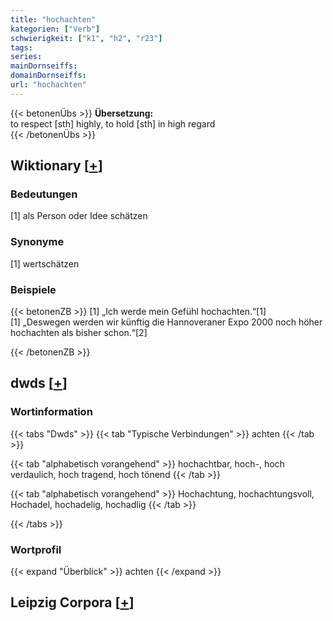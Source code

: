 ```yaml
---
title: "hochachten"
kategorien: ["Verb"]
schwierigkeit: ["k1", "h2", "r23"]
tags:
series:
mainDornseiffs:
domainDornseiffs:
url: "hochachten"
---
```


{{< betonenÜbs >}}
**Übersetzung:**  
to respect  [sth] highly, to hold [sth] in high regard  
{{< /betonenÜbs >}}

## Wiktionary [[+](https://de.wiktionary.org/wiki/hochachten)]

### Bedeutungen
[1] als Person oder Idee schätzen  

### Synonyme
[1] wertschätzen  

### Beispiele
{{< betonenZB >}}
[1] „Ich werde mein Gefühl hochachten.“[1]  
[1] „Deswegen werden wir künftig die Hannoveraner Expo 2000 noch höher hochachten als bisher schon.“[2]  

{{< /betonenZB >}}


## dwds [[+](https://www.dwds.de/wb/hochachten)]

### Wortinformation
{{< tabs "Dwds" >}}
{{< tab "Typische Verbindungen" >}}
achten
{{< /tab >}}

{{< tab "alphabetisch vorangehend" >}}
hochachtbar, hoch-, hoch verdaulich, hoch tragend, hoch tönend
{{< /tab >}}

{{< tab "alphabetisch vorangehend" >}}
Hochachtung, hochachtungsvoll, Hochadel, hochadelig, hochadlig
{{< /tab >}}

{{< /tabs >}}

### Wortprofil
{{< expand "Überblick" >}} achten {{< /expand >}}

## Leipzig Corpora [[+](https://corpora.uni-leipzig.de/en/res?word=hochachten&corpusId=deu_newscrawl-public_2018)]

